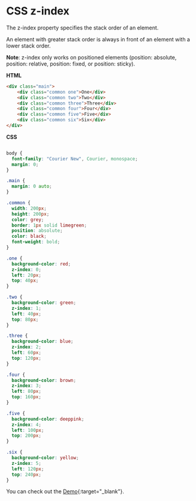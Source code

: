 


# CSS z-index



The z-index property specifies the stack order of an element.

An element with greater stack order is always in front of an element with a lower stack order.

**Note**: z-index only works on positioned elements (position: absolute, position: relative, position: fixed, or position: sticky).


**HTML**

```HTML
<div class="main">
    <div class="common one">One</div>
    <div class="common two">Two</div>
    <div class="common three">Three</div>
    <div class="common four">Four</div>
    <div class="common five">Five</div>
    <div class="common six">Six</div>
</div>
```

**CSS**

```css

body {
  font-family: "Courier New", Courier, monospace;
  margin: 0;
}

.main {
  margin: 0 auto;
}

.common {
  width: 200px;
  height: 200px;
  color: grey;
  border: 1px solid limegreen;
  position: absolute;
  color: black;
  font-weight: bold;
}

.one {
  background-color: red;
  z-index: 0;
  left: 20px;
  top: 40px;
}

.two {
  background-color: green;
  z-index: 1;
  left: 40px;
  top: 80px;
}

.three {
  background-color: blue;
  z-index: 2;
  left: 60px;
  top: 120px;
}

.four {
  background-color: brown;
  z-index: 3;
  left: 80px;
  top: 160px;
}

.five {
  background-color: deeppink;
  z-index: 4;
  left: 100px;
  top: 200px;
}

.six {
  background-color: yellow;
  z-index: 5;
  left: 120px;
  top: 240px;
}

```

You can check out the [Demo](https://praveenorugantitech.github.io/praveenorugantitech-css-course/9_z-index/Demo){:target="_blank"}.





